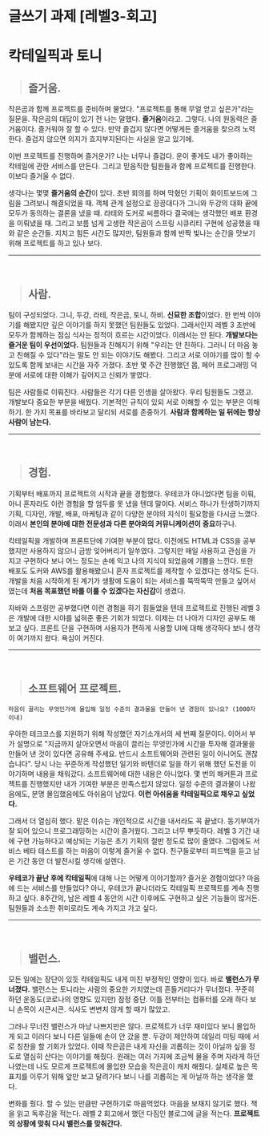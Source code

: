 # 글쓰기 과제 [레벨3-회고] 
# 칵테일픽과 토니

> ## 즐거움.  

작은곰과 함께 프로젝트를 준비하며 물었다. 
"프로젝트를 통해 무얼 얻고 싶은가"라는 질문을.
작은곰의 대답이 있기 전 나는 말했다. 
**즐거움**이라고. 
그렇다. 나의 원동력은 즐거움이다. 
즐거워야 잘 할 수 있다. 
만약 즐겁지 않다면 어떻게든 즐거움을 찾으려 노력한다. 
즐겁지 않으면 의지가 흐지부지된다는 사실을 알고 있기에. 

이번 프로젝트를 진행하며 즐거운가? 
나는 너무나 즐겁다. 
운이 좋게도 내가 좋아하는 칵테일에 관한 서비스를 만든다. 
그리고 믿음직한 팀원들과 함께 프로젝트를 진행한다. 
이보다 즐거울 수 없다. 

생각나는 몇몇 **즐거움의 순간**이 있다. 
초반 회의를 하며 막혔던 기획이 화이트보드에 그림을 그려보니 해결되었을 때. 
객체 관계 설정으로 끙끙대다가 그니와 두강의 대화 끝에 모두가 동의하는 결론을 냈을 때. 
라테와 도커로 씨름하다 결국에는 생각했던 배포 환경을 이뤄냈을 때. 
그리고 보름 넘게 고생한 작은곰이 스프링 시큐리티 구현에 성공했을 때와 같은 순간들. 
지치고 힘든 시간도 많지만, 팀원들과 함께 반짝 빛나는 순간을 맛보기 위해 프로젝트를 하고 있나 보다.

<hr>  
<br> 

> ## 사람.  
팀이 구성되었다. 
그니, 두강, 라테, 작은곰, 토니, 하비. **신묘한 조합**이었다. 
한 번씩 이야기를 해봤지만 깊은 이야기를 하지 못했던 팀원들도 있었다. 
그래서인지 레벨 3 초반에 모두가 함께하는 점심 식사는 정적이 흐르는 시간이었다. 
이래서는 안 된다. 
**개발보다는 즐거운 팀이 우선이었다.** 
팀원들과 친해지기 위해 "우리는 안 친하다. 그러니 더 마음 놓고 친해질 수 있다"라는 말도 안 되는 이야기도 해봤다. 
그리고 서로 이야기를 많이 할 수 있도록 함께 보내는 시간을 자주 가졌다.
초반 몇 주간 진행했던 몹, 페어 프로그래밍 덕분에 서로에 대한 이해가 깊어지고 신뢰가 쌓였다. 

팀은 사람들로 이뤄진다. 
사람들은 각기 다른 인생을 살아왔다. 
우리 팀원들도 그랬고.
개발보다 중요한 부분을 배웠다. 
기본적인 규칙이 있되 서로 이해할 수 있는 부분은 이해하기. 
한 가지 목표를 바라보고 달리되 서로를 존중하기. 
**사람과 함께하는 일 뒤에는 항상 사람이 남는다.**   

<hr>  
<br> 

> ## 경험.  
기획부터 배포까지 프로젝트의 시작과 끝을 경험했다. 
우테코가 아니었다면 팀을 이뤄, 아니 혼자라도 이런 경험을 할 엄두를 못 냈을 텐데 말이다. 
서비스 하나가 탄생하기까지 기획, 디자인, 개발, 배포, 마케팅과 같이 다양한 분야의 지식이 필요함을 다시금 느꼈다. 
이래서 **본인의 분야에 대한 전문성과 다른 분야와의 커뮤니케이션이 중요**하구나.

칵테일픽을 개발하며 프론트단에 기여한 부분이 많다. 
이전에도 HTML과 CSS을 공부했지만 사용하지 않으니 금방 잊어버리기 일쑤였다. 
그렇지만 매일 사용하고 관심을 가지고 구현하다 보니 어느 정도는 손에 익고 나의 지식이 되었음에 기쁨을 느낀다. 
또한 배포도 도커와 AWS를 활용해봤으니 혼자 프로젝트를 제작할 수 있겠다는 생각도 든다. 
개발을 처음 시작하게 된 계기가 생활에 도움이 되는 서비스를 뚝딱뚝딱 만들고 싶어서였는데 **처음 목표했던 바를 이룰 수 있겠다는 자신감**이 생겼다.

자바와 스프링만 공부했다면 이런 경험을 하기 힘들었을 텐데 프로젝트로 진행된 레벨 3은 개발에 대한 시야를 넓혀준 좋은 기회가 되었다. 
이제는 더 나아가 디자인 공부도 해보고 싶다. 
프론트 단을 구현하며 사용자가 편하게 사용할 UI에 대해 생각하다 보니 생각이 여기까지 왔다.
욕심이 커진다.
<hr>  
<br> 

> ## 소프트웨어 프로젝트.

`마음이 끌리는 무엇인가에 몰입해 일정 수준의 결과물을 만들어 낸 경험이 있나요? (1000자 이내)`

우아한 테크코스를 지원하기 위해 작성했던 자기소개서의 세 번째 질문이다. 
이어서 부가 설명으로 "지금까지 살아오면서 마음이 끌리는 무엇인가에 시간을 투자해 결과물을 만들어 낸 것이 있다면 공유해 주세요. 
반드시 소프트웨어와 관련된 일이 아니어도 괜찮습니다". 
당시 나는 꾸준하게 작성했던 일기와 바텐더로 일을 하기 위해 했던 도전을 이야기하며 내용을 채워갔다. 
소프트웨어에 대한 내용은 아니었다. 
몇 번의 해커톤과 프로젝트를 진행했지만 내가 기여한 부분은 만족스럽지 않았다. 
일정 수준의 결과물이 나왔음에도, 분명 몰입했음에도 아쉬움이 남았다. 
**이런 아쉬움을 칵테일픽으로 채우고 싶었다.** 

그래서 더 열심히 했다. 
맡은 이슈는 개인적으로 시간을 내서라도 꼭 끝냈다. 
동기부여가 잘 되어 있으니 프로그래밍하는 시간이 즐거웠다. 
그리고 너무 뿌듯하다. 
레벨 3 기간 내에 구현 가능하다고 예상되는 기능은 초기 기획의 절반 정도로 많이 줄였다. 
그럼에도 서비스 베타 테스트를 하는 마음이 이렇게 즐거울 수 없다. 
친구들로부터 피드백을 듣고 남은 기간 동안 더 발전시킬 생각에 설렌다.

**우테코가 끝난 후에 칵테일픽**에 대해 나는 어떻게 이야기할까? 
즐거운 경험이었다? 
마음에 드는 서비스를 만들었다? 
아니, 우테코가 끝나더라도 칵테일픽 프로젝트를 계속 진행하고 싶다. 
8주간의, 남은 레벨 4 동안의 시간 이후에도 구현하고 싶은 기능들이 많거든. 
팀원들과 소소한 취미로라도 계속 가지고 가고 싶다.

<hr>  
<br> 

> ## 밸런스.
모든 일에는 장단이 있듯 칵테일픽도 내게 미친 부정적인 영향이 있다. 
바로 **밸런스가 무너졌다.**
밸런스는 토니라는 사람의 중요한 가치였는데 흔들거리다가 무너졌다. 
꾸준히 하던 운동도(코로나의 영향도 있지만) 잠정 중단. 
이틀 전부터는 컴퓨터를 오래 하다 보니 손목이 시큰시큰. 
식사도 변변치 않게 할 때가 많았고.

그러나 무너진 밸런스가 마냥 나쁘지만은 않다. 
프로젝트가 너무 재미있다 보니 몰입하게 되고 이러다 보니 다른 일들에 손이 안 갔을 뿐. 
두강이 제안하여 데일리 미팅 때에 서로 칭찬을 할 기회가 있었다. 
이때 작은곰은 내게 자신을 괴롭히는 것이 아닐까 싶을 정도로 열심히 산다는 이야기를 해줬다. 
원래는 여러 가지에 조금씩 물을 주며 자라게 하던 나였는데 나도 모르게 프로젝트에 몰입한 모습을 작은곰이 캐치 해줬다. 
실제로 높은 목표치를 이루기 위해 앞만 보고 달려가다 보니 나를 괴롭히는 게 아닐까 하는 생각을 했다.

변화를 줬다.
할 수 있는 만큼만 구현하기로 마음먹었다.
마음을 보채지 않기로 했다. 
책을 읽고 독후감을 적는다. 
레벨 2 회고에서 했던 다짐인 블로그에 글을 적는다. 
**프로젝트의 상황에 맞춰 다시 밸런스를 맞춰간다.**    
